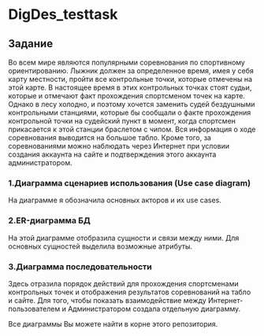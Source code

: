 # DigDes_testtask
## Задание
Во всем мире являются популярными соревнования по спортивному ориентированию. Лыжник должен за определенное время, имея у себя карту местности, пройти все контрольные точки, которые отмечены на этой карте. В настоящее время в этих контрольных точках стоят судьи, которые и отмечают факт прохождения спортсменом точек на карте. Однако в лесу холодно, и поэтому хочется заменить судей бездушными контрольными станциями, которые бы сообщали о факте прохождения контрольной точки на судейский пункт в момент, когда спортсмен прикасается к этой станции браслетом с чипом. Вся информация о ходе соревнования выводится на большое табло. Кроме того, за соревнованиями можно наблюдать через Интернет при условии создания аккаунта на сайте и подтверждения этого аккаунта администратором.
### 1.Диаграмма сценариев использования (Use case diagram)
На диаграмме я обозначила основных акторов и их use cases.

### 2.ER-диаграмма БД
На этой диаграмме отобразила сущности и связи между ними. Для основных сущностей выделила возможные атрибуты.

### 3.Диаграмма последовательности


Здесь отразила порядок действий для прохождения спортсменами контрольных точек и отображения результатов соревнований на табло и сайте.
Для того, чтобы показать взаимодействие между Интернет-пользователем и Администратором создала отдельную диаграмму. 

Все диаграммы Вы можете найти в корне этого репозитория.
